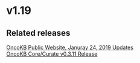 # v1.19

## Related releases
[OncoKB Public Website, Januray 24, 2019 Updates](https://github.com/oncokb/oncokb-public/releases/tag/0.14)  
[OncoKB Core/Curate v0.3.11 Release](https://github.com/oncokb/oncokb/releases/tag/v0.3.11)  

